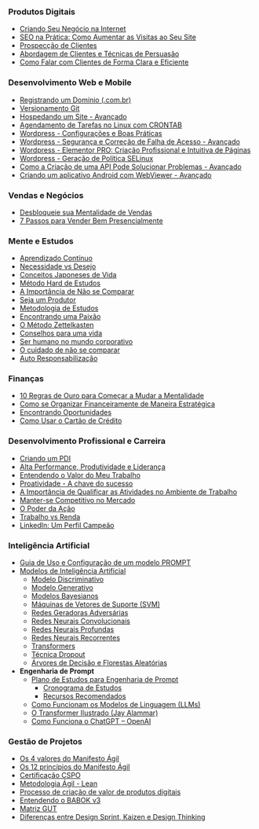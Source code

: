
### Produtos Digitais

* [Criando Seu Negócio na Internet](<https://maksoud.github.io/Produtos%20Digitais/Criando%20Seu%20Negócio%20na%20Internet>)
* [SEO na Prática: Como Aumentar as Visitas ao Seu Site](<https://maksoud.github.io/Produtos%20Digitais/SEO%20na%20Pr%C3%A1tica%20Como%20Aumentar%20as%20Visitas%20ao%20Seu%20Site>)
* [Prospecção de Clientes](<https://maksoud.github.io/Produtos%20Digitais/Prospec%C3%A7%C3%A3o%20de%20Clientes>)
* [Abordagem de Clientes e Técnicas de Persuasão](<https://maksoud.github.io/Produtos%20Digitais/Abordagem%20de%20Clientes%20e%20T%C3%A9cnicas%20de%20Persuas%C3%A3o>)
* [Como Falar com Clientes de Forma Clara e Eficiente](<https://maksoud.github.io/Produtos%20Digitais/Como%20Falar%20com%20Clientes%20de%20Forma%20Clara%20e%20Eficiente>)



### Desenvolvimento Web e Mobile
* [Registrando um Domínio (.com.br)](<https://maksoud.github.io/Desenvolvimento%20Web/Registrando%20um%20Dom%C3%ADnio%20BR>)
* [Versionamento Git](<https://maksoud.github.io/Desenvolvimento%20Web/Versionamento%20Git>)
* [Hospedando um Site - Avançado](<https://maksoud.github.io/Desenvolvimento%20Web/Hospedando%20um%20Site%20-%20Avan%C3%A7ado>)
* [Agendamento de Tarefas no Linux com CRONTAB](<https://maksoud.github.io/Desenvolvimento%20Web/Agendamento%20de%20Tarefas%20no%20Linux%20com%20CRONTAB>)
* [Wordpress - Configurações e Boas Práticas](<https://maksoud.github.io/Desenvolvimento%20Web/Wordpress%20-%20Configura%C3%A7%C3%B5es%20e%20Boas%20Pr%C3%A1ticas>)
* [Wordpress - Segurança e Correção de Falha de Acesso - Avançado](<https://maksoud.github.io/Desenvolvimento%20Web/Wordpress%20-%20Seguran%C3%A7a%20e%20Corre%C3%A7%C3%A3o%20de%20Falha%20de%20Acesso%20-%20Avan%C3%A7ado>)
* [Wordpress - Elementor PRO: Criação Profissional e Intuitiva de Páginas](<https://maksoud.github.io/Desenvolvimento%20Web/Wordpress%20-%20Cria%C3%A7%C3%A3o%20Profissional%20e%20Intuitiva%20de%20P%C3%A1ginas>)
* [Wordpress - Geração de Política SELinux](<https://maksoud.github.io/Desenvolvimento%20Web/Wordpress%20-Geração%20de%20política%20SELinux>)
* [Como a Criação de uma API Pode Solucionar Problemas - Avançado](<https://maksoud.github.io/Desenvolvimento%20Web/Como%20a%20Cria%C3%A7%C3%A3o%20de%20uma%20API%20Pode%20Solucionar%20Problemas>)
* [Criando um aplicativo Android com WebViewer - Avançado](<https://maksoud.github.io/Desenvolvimento%20Web/Criando%20um%20aplicativo%20Android%20com%20WebViewer>)



### Vendas e Negócios
- [Desbloqueie sua Mentalidade de Vendas](<https://maksoud.github.io/Vendas%20e%20Neg%C3%B3cios/Desbloqueie%20sua%20Mentalidade%20de%20Vendas>)
- [7 Passos para Vender Bem Presencialmente](<https://maksoud.github.io/Vendas%20e%20Neg%C3%B3cios/7%20Passos%20para%20Vender%20Bem%20Presencialmente>)



### Mente e Estudos

* [Aprendizado Contínuo](<https://maksoud.github.io/Mente%20e%20Estudos/Aprendizado%20Contínuo>)
* [Necessidade vs Desejo](<https://maksoud.github.io/Mente%20e%20Estudos/Necessidade%20vs%20Desejo>)
* [Conceitos Japoneses de Vida](<https://maksoud.github.io/Mente%20e%20Estudos/Conceitos%20Japoneses%20de%20Vida>)
* [Método Hard de Estudos](<https://maksoud.github.io/Mente%20e%20Estudos/Método%20Hard%20de%20Estudos>)
* [A Importância de Não se Comparar](<https://maksoud.github.io/Mente%20e%20Estudos/A%20importância%20de%20não%20se%20comparar>)
* [Seja um Produtor](<https://maksoud.github.io/Mente%20e%20Estudos/Seja%20um%20Produtor%20de%20Conteúdo>)
* [Metodologia de Estudos](<https://maksoud.github.io/Mente%20e%20Estudos/Metodologia%20de%20Estudos>)
* [Encontrando uma Paixão](<https://maksoud.github.io/Mente%20e%20Estudos/Encontrando%20uma%20Paixão>)
* [O Método Zettelkasten](<https://maksoud.github.io/Mente%20e%20Estudos/O%20Método%20Zettelkasten>)
* [Conselhos para uma vida](<https://maksoud.github.io/Mente%20e%20Estudos/Conselhos%20para%20uma%20vida>)
* [Ser humano no mundo corporativo](<https://maksoud.github.io/Mente%20e%20Estudos/Ser%20humano%20no%20mundo%20corporativo>)
* [O cuidado de não se comparar](<https://maksoud.github.io/Mente%20e%20Estudos/O%20cuidado%20de%20não%20se%20comparar>)
* [Auto Responsabilização](<https://maksoud.github.io/Mente%20e%20Estudos/Auto%20Responsabilização>)



### Finanças

* [10 Regras de Ouro para Começar a Mudar a Mentalidade](<https://maksoud.github.io/Finanças/10%20Regras%20de%20Ouro%20para%20Começar%20a%20Mudar%20a%20Mentalidade>)
* [Como se Organizar Financeiramente de Maneira Estratégica](<https://maksoud.github.io/Finanças/Como%20se%20Organizar%20Financeiramente%20de%20Maneira%20Estratégica>)
* [Encontrando Oportunidades](<https://maksoud.github.io/Finanças/Encontrando%20oportunidades>)
* [Como Usar o Cartão de Crédito](<https://maksoud.github.io/Finan%C3%A7as/Como%20Usar%20o%20Cart%C3%A3o%20de%20Cr%C3%A9dito>)



### Desenvolvimento Profissional e Carreira

* [Criando um PDI](<https://maksoud.github.io/Job%20Prep/Criando%20um%20PDI>)
* [Alta Performance, Produtividade e Liderança](<https://maksoud.github.io/Mente%20e%20Estudos/Alta%20Performance%2C%20Produtividade%20e%20Liderança>)
* [Entendendo o Valor do Meu Trabalho](<https://maksoud.github.io/Job%20Prep/Entendendo%20o%20Valor%20do%20Meu%20Trabalho>)
* [Proatividade - A chave do sucesso](<https://maksoud.github.io/Mente%20e%20Estudos/Proatividade%20-%20A%20chave%20do%20sucesso>)
* [A Importância de Qualificar as Atividades no Ambiente de Trabalho](<https://maksoud.github.io/Mente%20e%20Estudos/A%20Importância%20de%20Qualificar%20as%20Atividades%20no%20Ambiente%20de%20Trabalho>)
* [Manter-se Competitivo no Mercado](<https://maksoud.github.io/Mente%20e%20Estudos/Manter-se%20Competitivo%20no%20Mercado>)
* [O Poder da Ação](<https://maksoud.github.io/Mente%20e%20Estudos/O%20Poder%20da%20Ação>)
* [Trabalho vs Renda](<https://maksoud.github.io/Mente%20e%20Estudos/Trabalho%20vs%20Renda>)
* [LinkedIn: Um Perfil Campeão](<https://maksoud.github.io/LinkedIn/LinkedIn%2C%20um%20perfil%20campe%C3%A3o>)



### Inteligência Artificial

* [Guia de Uso e Configuração de um modelo PROMPT](<https://maksoud.github.io/Inteligência%20Artificial%20(IA)/Guia%20de%20Uso%20e%20Configuração%20de%20um%20Modelo%20PROMPT>)
* [Modelos de Inteligência Artificial](<https://maksoud.github.io/Inteligência%20Artificial%20(IA)/Modelos%20de%20Inteligência%20Artificial>)
	* [Modelo Discriminativo](https://maksoud.github.io/Inteligência%20Artificial%20(IA)/Modelos%20de%20Inteligência%20Artificial/Modelo%20Discriminativo)
	* [Modelo Generativo](https://maksoud.github.io/Inteligência%20Artificial%20(IA)/Modelos%20de%20Inteligência%20Artificial/Modelo%20Generativo)
	* [Modelos Bayesianos](https://maksoud.github.io/Inteligência%20Artificial%20(IA)/Modelos%20de%20Inteligência%20Artificial/Modelos%20Bayesianos)
	* [Máquinas de Vetores de Suporte (SVM)](https://maksoud.github.io/Inteligência%20Artificial%20(IA)/Modelos%20de%20Inteligência%20Artificial/Máquinas%20de%20Vetores%20de%20Suporte%20(Support%20Vector%20Machines%20-%20SVM))
	* [Redes Geradoras Adversárias](https://maksoud.github.io/Inteligência%20Artificial%20(IA)/Modelos%20de%20Inteligência%20Artificial/Redes%20Geradoras%20Adversárias)
	* [Redes Neurais Convolucionais](https://maksoud.github.io/Inteligência%20Artificial%20(IA)/Modelos%20de%20Inteligência%20Artificial/Redes%20Neurais%20Convolucionais)
	* [Redes Neurais Profundas](https://maksoud.github.io/Inteligência%20Artificial%20(IA)/Modelos%20de%20Inteligência%20Artificial/Redes%20Neurais%20Profundas)
	* [Redes Neurais Recorrentes](https://maksoud.github.io/Inteligência%20Artificial%20(IA)/Modelos%20de%20Inteligência%20Artificial/Redes%20Neurais%20Recorrentes)
	* [Transformers](https://maksoud.github.io/Inteligência%20Artificial%20(IA)/Modelos%20de%20Inteligência%20Artificial/Transformers)
	* [Técnica Dropout](https://maksoud.github.io/Inteligência%20Artificial%20(IA)/Modelos%20de%20Inteligência%20Artificial/Técnica%20Dropout)
	* [Árvores de Decisão e Florestas Aleatórias](https://maksoud.github.io/Inteligência%20Artificial%20(IA)/Modelos%20de%20Inteligência%20Artificial/Árvores%20de%20Decisão%20e%20Florestas%20Aleatórias%20(Decision%20Trees%20and%20Random%20Forests))
* **Engenharia de Prompt**
	* [Plano de Estudos para Engenharia de Prompt](<https://maksoud.github.io/Intelig%C3%AAncia%20Artificial%20(IA)/Engenharia%20de%20Prompt/Plano%20de%20Estudos%20para%20Engenharia%20de%20Prompt>)
		* [Cronograma de Estudos](<https://maksoud.github.io/Inteligência%20Artificial%20(IA)//Engenharia%20de%20Prompt/Cronograma%20de%20Estudos%20%E2%80%93%20Engenharia%20de%20Prompt>)
		* [Recursos Recomendados](<https://maksoud.github.io/Intelig%C3%AAncia%20Artificial%20(IA)/Engenharia%20de%20Prompt/Recursos%20Recomendados%20-%20Engenharia%20de%20Prompt>)
	* [Como Funcionam os Modelos de Linguagem (LLMs)](<https://maksoud.github.io/Intelig%C3%AAncia%20Artificial%20(IA)/Engenharia%20de%20Prompt/Como%20Funcionam%20os%20Modelos%20de%20Linguagem%20(LLMs)>)
	* [O Transformer Ilustrado (Jay Alammar)](<https://maksoud.github.io/Intelig%C3%AAncia%20Artificial%20(IA)/Engenharia%20de%20Prompt/O%20Transformer%20Ilustrado%20(Jay%20Alammar)>)
	* [Como Funciona o ChatGPT – OpenAI](<https://maksoud.github.io/Intelig%C3%AAncia%20Artificial%20(IA)/Engenharia%20de%20Prompt/Como%20Funciona%20o%20ChatGPT%20%E2%80%93%20OpenAI>)


### Gestão de Projetos

* [Os 4 valores do Manifesto Ágil](<https://maksoud.github.io/Gestão%20de%20Projetos/Os%204%20valores%20do%20Manifesto%20Ágil>)
* [Os 12 princípios do Manifesto Ágil](<https://maksoud.github.io/Gestão%20de%20Projetos/Os%2012%20princípios%20do%20Manifesto%20Ágil>)
* [Certificação CSPO](<https://maksoud.github.io/Gestão%20de%20Projetos/Certificação%20CSPO>)
* [Metodologia Ágil - Lean](<https://maksoud.github.io/Gestão%20de%20Projetos/Metodologia%20Ágil%20-%20Lean>)
* [Processo de criação de valor de produtos digitais](<https://maksoud.github.io/Gestão%20de%20Projetos/Processo%20de%20criação%20de%20valor%20de%20produtos%20digitais>)
* [Entendendo o BABOK v3](<https://maksoud.github.io/Gestão%20de%20Projetos/Entendendo%20o%20BABOK%20v3>)
* [Matriz GUT](<https://maksoud.github.io/Gestão%20de%20Projetos/Matriz%20GUT>)
* [Diferenças entre Design Sprint, Kaizen e Design Thinking](<https://maksoud.github.io/Gest%C3%A3o%20de%20Projetos/Diferen%C3%A7as%20entre%20Design%20Sprint%2C%20Kaizen%20e%20Design%20Thinking>)
